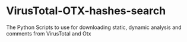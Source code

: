 # VirusTotal-OTX-hashes-search
The Python Scripts to use for downloading static, dynamic analysis and comments from VirusTotal and Otx
